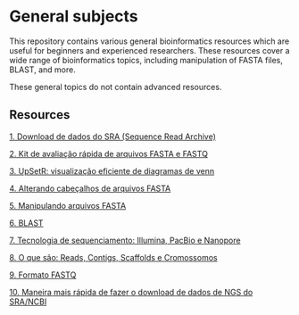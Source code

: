 # General subjects

This repository contains various general bioinformatics resources which are useful for beginners and experienced researchers. These resources cover a wide range of bioinformatics topics, including manipulation of FASTA files, BLAST, and more.

These general topics do not contain advanced resources.

## Resources

[1. Download de dados do SRA (Sequence Read Archive)](https://github.com/lmigueel/Bioinformatica/wiki/Download-de-dados-do-SRA-(Sequence-Read-Archive))

[2. Kit de avaliação rápida de arquivos FASTA e FASTQ](https://github.com/lmigueel/Bioinformatica/wiki/Kit-de-avalia%C3%A7%C3%A3o-r%C3%A1pida-de-arquivos-FASTA-e-FASTQ)

[3. UpSetR: visualização eficiente de diagramas de venn](https://github.com/lmigueel/Bioinformatica/wiki/UpsetR:-visualiza%C3%A7%C3%A3o-eficiente-de-diagramas-de-Venn)

[4. Alterando cabeçalhos de arquivos FASTA](https://github.com/lmigueel/Bioinformatica/wiki/Alterando-cabe%C3%A7alho-de-arquivos-FASTA)

[5. Manipulando arquivos FASTA](https://github.com/lmigueel/Bioinformatica/wiki/Manipuando-arquivos-FASTA)

[6. BLAST](https://github.com/lmigueel/Bioinformatica/wiki/BLAST)

[7. Tecnologia de sequenciamento: Illumina, PacBio e Nanopore](https://github.com/lmigueel/Bioinformatica/wiki/Tecnologia-de-Sequenciamento:-Illumina,-Pacbio-e-Nanopore)

[8. O que são: Reads, Contigs, Scaffolds e Cromossomos](https://github.com/lmigueel/Bioinformatica/wiki/O-que-s%C3%A3o:-Reads,-Contigs,-Scaffolds-e-Cromossomos)

[9. Formato FASTQ](https://github.com/lmigueel/Bioinformatica/wiki/Formato-FASTQ)

[10. Maneira mais rápida de fazer o download de dados de NGS do SRA/NCBI](https://github.com/lmigueel/Bioinformatica/wiki/Maneira-mais-r%C3%A1pida-de-fazer-o-download-de-dados-de-NGS-do-NCBI-SRA)





